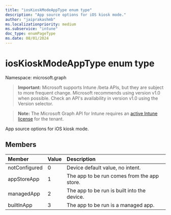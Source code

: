 ```yaml
---
title: "iosKioskModeAppType enum type"
description: "App source options for iOS kiosk mode."
author: "jaiprakashmb"
ms.localizationpriority: medium
ms.subservice: "intune"
doc_type: enumPageType
ms.date: 08/01/2024
---
```


# iosKioskModeAppType enum type

Namespace: microsoft.graph

> **Important:** Microsoft supports Intune /beta APIs, but they are subject to more frequent change. Microsoft recommends using version v1.0 when possible. Check an API's availability in version v1.0 using the Version selector.

> **Note:** The Microsoft Graph API for Intune requires an [active Intune license](https://go.microsoft.com/fwlink/?linkid=839381) for the tenant.

App source options for iOS kiosk mode.

## Members
|Member|Value|Description|
|:---|:---|:---|
|notConfigured|0|Device default value, no intent.|
|appStoreApp|1|The app to be run comes from the app store.|
|managedApp|2|The app to be run is built into the device.|
|builtInApp|3|The app to be run is a managed app.|